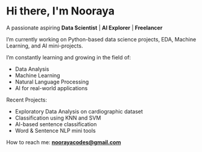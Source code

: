 # Hi there, I'm Nooraya 

 A passionate aspiring **Data Scientist** | **AI Explorer** | **Freelancer**

 I’m currently working on Python-based data science projects, EDA, Machine Learning, and AI mini-projects.

 I’m constantly learning and growing in the field of:
- Data Analysis
- Machine Learning
- Natural Language Processing
- AI for real-world applications

 Recent Projects:
-  Exploratory Data Analysis on cardiographic dataset
-  Classification using KNN and SVM
-  AI-based sentence classification
-  Word & Sentence NLP mini tools

 How to reach me: **noorayacodes@gmail.com**

<!---
noorayacodes/noorayacodes is a ✨ special ✨ repository because its `README.md` (this file) appears on your GitHub profile.
You can click the Preview link to take a look at your changes.
--->
